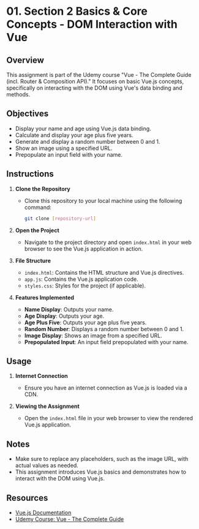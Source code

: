 # 01. Section 2 Basics & Core Concepts - DOM Interaction with Vue

## Overview

This assignment is part of the Udemy course "Vue - The Complete Guide (incl. Router & Composition API)." It focuses on basic Vue.js concepts, specifically on interacting with the DOM using Vue's data binding and methods.

## Objectives

- Display your name and age using Vue.js data binding.
- Calculate and display your age plus five years.
- Generate and display a random number between 0 and 1.
- Show an image using a specified URL.
- Prepopulate an input field with your name.

## Instructions

1. **Clone the Repository**
   - Clone this repository to your local machine using the following command:
     ```bash
     git clone [repository-url]
     ```

2. **Open the Project**
   - Navigate to the project directory and open `index.html` in your web browser to see the Vue.js application in action.

3. **File Structure**
   - `index.html`: Contains the HTML structure and Vue.js directives.
   - `app.js`: Contains the Vue.js application code.
   - `styles.css`: Styles for the project (if applicable).

4. **Features Implemented**
   - **Name Display**: Outputs your name.
   - **Age Display**: Outputs your age.
   - **Age Plus Five**: Outputs your age plus five years.
   - **Random Number**: Displays a random number between 0 and 1.
   - **Image Display**: Shows an image from a specified URL.
   - **Prepopulated Input**: An input field prepopulated with your name.

## Usage

1. **Internet Connection**
   - Ensure you have an internet connection as Vue.js is loaded via a CDN.

2. **Viewing the Assignment**
   - Open the `index.html` file in your web browser to view the rendered Vue.js application.

## Notes

- Make sure to replace any placeholders, such as the image URL, with actual values as needed.
- This assignment introduces Vue.js basics and demonstrates how to interact with the DOM using Vue.js.

## Resources

- [Vue.js Documentation](https://vuejs.org/guide/introduction.html)
- [Udemy Course: Vue - The Complete Guide](https://www.udemy.com/course/vuejs-2-the-complete-guide/)
